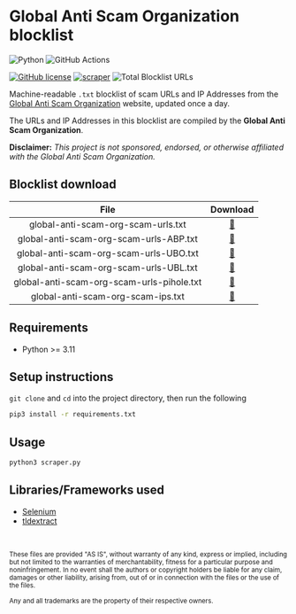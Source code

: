 # Global Anti Scam Organization blocklist

![Python](https://img.shields.io/badge/Python-FFD43B?style=for-the-badge&logo=python&logoColor=blue)
![GitHub Actions](https://img.shields.io/badge/GitHub_Actions-2088FF?style=for-the-badge&logo=github-actions&logoColor=white)

[![GitHub license](https://img.shields.io/badge/LICENSE-BSD--3--CLAUSE-GREEN?style=for-the-badge)](LICENSE)
[![scraper](https://img.shields.io/github/actions/workflow/status/elliotwutingfeng/GlobalAntiScamOrg-blocklist/scraper.yml?branch=main&label=SCRAPER&style=for-the-badge)](https://github.com/elliotwutingfeng/GlobalAntiScamOrg-blocklist/actions/workflows/scraper.yml)
![Total Blocklist URLs](https://tokei-rs.onrender.com/b1/github/elliotwutingfeng/GlobalAntiScamOrg-blocklist?label=Total%20Blocklist%20URLS&style=for-the-badge)

Machine-readable `.txt` blocklist of scam URLs and IP Addresses from the [Global Anti Scam Organization](https://www.globalantiscam.org) website, updated once a day.

The URLs and IP Addresses in this blocklist are compiled by the **Global Anti Scam Organization**.

**Disclaimer:** _This project is not sponsored, endorsed, or otherwise affiliated with the Global Anti Scam Organization._

## Blocklist download

| File | Download |
|:-:|:-:|
| global-anti-scam-org-scam-urls.txt | [:floppy_disk:](global-anti-scam-org-scam-urls.txt?raw=true) |
| global-anti-scam-org-scam-urls-ABP.txt | [:floppy_disk:](global-anti-scam-org-scam-urls-ABP.txt?raw=true) |
| global-anti-scam-org-scam-urls-UBO.txt | [:floppy_disk:](global-anti-scam-org-scam-urls-UBO.txt?raw=true) |
| global-anti-scam-org-scam-urls-UBL.txt | [:floppy_disk:](global-anti-scam-org-scam-urls-UBL.txt?raw=true) |
| global-anti-scam-org-scam-urls-pihole.txt | [:floppy_disk:](global-anti-scam-org-scam-urls-pihole.txt?raw=true) |
| global-anti-scam-org-scam-ips.txt | [:floppy_disk:](global-anti-scam-org-scam-ips.txt?raw=true) |

## Requirements

- Python >= 3.11

## Setup instructions

`git clone` and `cd` into the project directory, then run the following

```bash
pip3 install -r requirements.txt
```

## Usage

```bash
python3 scraper.py
```

## Libraries/Frameworks used

- [Selenium](https://selenium.dev)
- [tldextract](https://github.com/john-kurkowski/tldextract)

&nbsp;

<sup>These files are provided "AS IS", without warranty of any kind, express or implied, including but not limited to the warranties of merchantability, fitness for a particular purpose and noninfringement. In no event shall the authors or copyright holders be liable for any claim, damages or other liability, arising from, out of or in connection with the files or the use of the files.</sup>

<sub>Any and all trademarks are the property of their respective owners.</sub>
